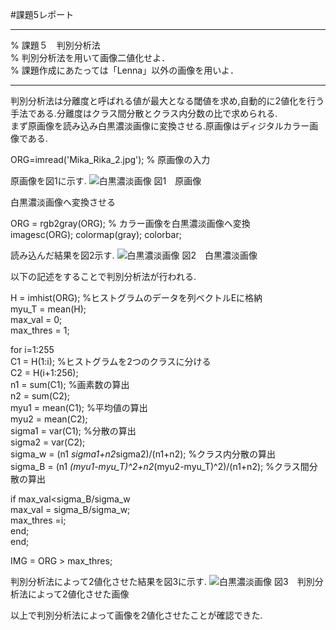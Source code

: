 #課題5レポート
___
% 課題５　判別分析法  
% 判別分析法を用いて画像二値化せよ．  
% 課題作成にあたっては「Lenna」以外の画像を用いよ．
___

判別分析法は分離度と呼ばれる値が最大となる閾値を求め,自動的に2値化を行う手法である.分離度はクラス間分散とクラス内分数の比で求められる.  
まず原画像を読み込み白黒濃淡画像に変換させる.原画像はディジタルカラー画像である.

ORG=imread('Mika_Rika_2.jpg'); % 原画像の入力

原画像を図1に示す.
![白黒濃淡画像](https://github.com/fujikawabata/MATLAB/blob/master/image/Mika_Rika_2.jpg)
図1　原画像

白黒濃淡画像へ変換させる

ORG = rgb2gray(ORG); % カラー画像を白黒濃淡画像へ変換  
imagesc(ORG); colormap(gray); colorbar;

読み込んだ結果を図2示す.
![白黒濃淡画像](https://github.com/fujikawabata/MATLAB/blob/master/image/kadai5/kadai5-1.jpg)
図2　白黒濃淡画像

以下の記述をすることで判別分析法が行われる.

H = imhist(ORG); %ヒストグラムのデータを列ベクトルEに格納  
myu_T = mean(H);  
max_val = 0;  
max_thres = 1;  

for i=1:255  
C1 = H(1:i); %ヒストグラムを2つのクラスに分ける  
C2 = H(i+1:256);  
n1 = sum(C1); %画素数の算出  
n2 = sum(C2);  
myu1 = mean(C1); %平均値の算出  
myu2 = mean(C2);  
sigma1 = var(C1); %分散の算出  
sigma2 = var(C2);  
sigma_w = (n1 *sigma1+n2*sigma2)/(n1+n2); %クラス内分散の算出  
sigma_B = (n1 *(myu1-myu_T)^2+n2*(myu2-myu_T)^2)/(n1+n2); %クラス間分散の算出  

if max_val<sigma_B/sigma_w  
max_val = sigma_B/sigma_w;  
max_thres =i;  
end;  
end;

IMG = ORG > max_thres;  

判別分析法によって2値化させた結果を図3に示す.
![白黒濃淡画像](https://github.com/fujikawabata/MATLAB/blob/master/image/kadai5/kadai5-2.jpg)
図3　判別分析法によって2値化させた画像

以上で判別分析法によって画像を2値化させたことが確認できた.
